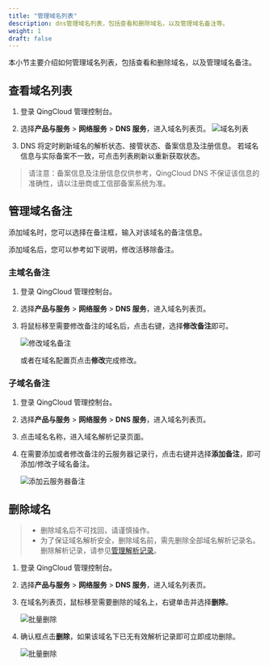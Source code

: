 ```yaml
---
title: "管理域名列表"
description: dns管理域名列表，包括查看和删除域名，以及管理域名备注等。
weight: 1
draft: false
---
```


本小节主要介绍如何管理域名列表，包括查看和删除域名，以及管理域名备注。

## 查看域名列表

1. 登录 QingCloud 管理控制台。
2. 选择**产品与服务** > **网络服务** > **DNS 服务**，进入域名列表页。
   ![域名列表](../_images/domain_status.png)

3. DNS 将定时刷新域名的解析状态、接管状态、备案信息及注册信息。
   若域名信息与实际备案不一致，可点击列表刷新以重新获取状态。

> 请注意：备案信息及注册信息仅供参考，QingCloud DNS 不保证该信息的准确性，请以注册商或工信部备案系统为准。

## 管理域名备注

添加域名时，您可以选择在备注框，输入对该域名的备注信息。

添加域名后，您可以参考如下说明，修改活移除备注。

### 主域名备注

1. 登录 QingCloud 管理控制台。
2. 选择**产品与服务** > **网络服务** > **DNS 服务**，进入域名列表页。
3. 将鼠标移至需要修改备注的域名后，点击右键，选择**修改备注**即可。

   ![修改域名备注](../_images/host_remarks.png)

   或者在域名配置页点击**修改**完成修改。

### 子域名备注

1. 登录 QingCloud 管理控制台。
2. 选择**产品与服务** > **网络服务** > **DNS 服务**，进入域名列表页。
3. 点击域名名称，进入域名解析记录页面。
4. 在需要添加或者修改备注的云服务器记录行，点击右键并选择**添加备注**，即可添加/修改子域名备注。

   ![添加云服务器备注](../_images/ip_remarks.png)

## 删除域名

> - 删除域名后不可找回，请谨慎操作。
> - 为了保证域名解析安全，删除域名前，需先删除全部域名解析记录名。删除解析记录，请参见[管理解析记录](../mgtrecordlist)。

1. 登录 QingCloud 管理控制台。
2. 选择**产品与服务** > **网络服务** > **DNS 服务**，进入域名列表页。
3. 在域名列表页，鼠标移至需要删除的域名上，右键单击并选择**删除**。

   ![批量删除](../_images/click_delete.png)

4. 确认框点击**删除**，如果该域名下已无有效解析记录即可立即成功删除。

   ![批量删除](../_images/delete_domain.png)
